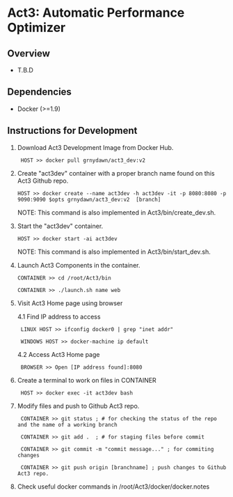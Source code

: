 Act3: Automatic Performance Optimizer
==============================


Overview
--------

* T.B.D

Dependencies
------------

* Docker (>=1.9)



Instructions for Development
------------------

1. Download Act3 Development Image from Docker Hub.

        HOST >> docker pull grnydawn/act3_dev:v2


2. Create "act3dev" container with a proper branch name found on this Act3 Github repo. 

	```HOST >> docker create --name act3dev -h act3dev -it -p 8080:8080 -p 9090:9090 $opts grnydawn/act3_dev:v2  [branch]```

	NOTE: This command is also implemented in Act3/bin/create_dev.sh.


2. Start the "act3dev" container. 

	```HOST >> docker start -ai act3dev```

	NOTE: This command is also implemented in Act3/bin/start_dev.sh.
	
	
3. Launch Act3 Components in the container.

	```CONTAINER >> cd /root/Act3/bin```
	
	```CONTAINER >> ./launch.sh name web```


4. Visit Act3 Home page using browser

    4.1 Find IP address to access
    
        LINUX HOST >> ifconfig docker0 | grep "inet addr"
        
        WINDOWS HOST >> docker-machine ip default
        
    4.2 Access Act3 Home page
   
        BROWSER >> Open [IP address found]:8080


5. Create a terminal to work on files in CONTAINER
    
        HOST >> docker exec -it act3dev bash


6. Modify files and push to Github Act3 repo.

        CONTAINER >> git status ; # for checking the status of the repo and the name of a working branch
        
        CONTAINER >> git add .  ; # for staging files before commit
        
        CONTAINER >> git commit -m "commit message..." ; for commiting changes
        
        CONTAINER >> git push origin [branchname] ; push changes to Github Act3 repo.
        

7. Check useful docker commands in /root/Act3/docker/docker.notes
